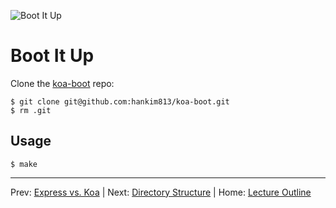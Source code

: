 ![Boot It Up](http://static.fjcdn.com/gifs/When+my+ex+gf+wants+to+get+back+together+nope_1ee7c7_4646625.gif)
# Boot It Up

Clone the [koa-boot](https://github.com/hankim813/koa-boot) repo:

```
$ git clone git@github.com:hankim813/koa-boot.git
$ rm .git
```

## Usage

```
$ make
```

________________________________

Prev: [Express vs. Koa](./express-vs-koa.md) | Next: [Directory Structure](./directory-structure.md) |
Home: [Lecture Outline](../README.md)
